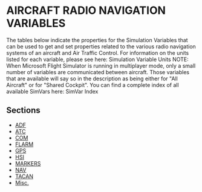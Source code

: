 # AIRCRAFT RADIO NAVIGATION VARIABLES

The tables below indicate the properties for the Simulation Variables that can be used to get and set properties related to the various radio navigation systems of an aircraft and Air Traffic Control. For information on the units listed for each variable, please see here: Simulation Variable Units
NOTE: When Microsoft Flight Simulator is running in multiplayer mode, only a small number of variables are communicated between aircraft. Those variables that are available will say so in the description as being either for "All Aircraft" or for "Shared Cockpit".
You can find a complete index of all available SimVars here: SimVar Index

## Sections

- [ADF](adf.md)
- [ATC](atc.md)
- [COM](com.md)
- [FLARM](flarm.md)
- [GPS](gps.md)
- [HSI](hsi.md)
- [MARKERS](markers.md)
- [NAV](nav.md)
- [TACAN](tacan.md)
- [Misc.](misc..md)